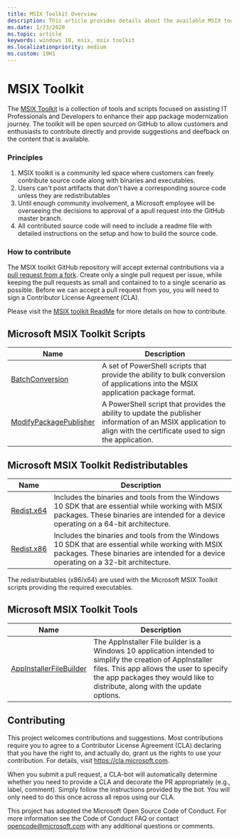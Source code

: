 ```yaml
---
title: MSIX Toolkit Overview
description: This article provides details about the available MSIX toolkit.
ms.date: 1/23/2020
ms.topic: article
keywords: windows 10, msix, msix toolkit
ms.localizationpriority: medium
ms.custom: 19H1
---
```


# MSIX Toolkit
The [MSIX Toolkit](http://aka.ms/msixtoolkit) is a collection of tools and scripts focused on assisting IT Professionals and Developers to enhance their app package modernization journey. The toolkit will be open sourced on GitHub to allow customers and enthusiasts to contribute directly and provide suggestions and deefback on the content that is available.

### Principles
1. MSIX toolkit is a community led space where customers can freely contribute source code along with binaries and executables.
2. Users can't post artifacts that don't have a corresponding source code unless they are redistributables
3. Until enough community involvement, a Microsoft employee will be overseeing the decisions to approval of a apull request into the GitHub master branch.
4. All contributed source code will need to include a readme file with detailed instructions on the setup and how to build the source code.

### How to contribute
The MSIX toolkit GitHub repository will accept external contributions via a [pull request from a fork](https://help.github.com/en/articles/creating-a-pull-request-from-a-fork). Create only a single pull request per issue, while keeping the pull requests as small and contained to to a single scenario as possible. Before we can accept a pull request from you, you will need to sign a Contributor License Agreement (CLA).

Please visit the [MSIX toolkit ReadMe](https://github.com/microsoft/MSIX-Toolkit/blob/master/README.md) for more details on how to contribute. 

## Microsoft MSIX Toolkit Scripts
| Name | Description |
|------|-------------|
| [BatchConversion](./msix-toolkit-msixbatchconversion.md) | A set of PowerShell scripts that provide the ability to bulk conversion of applications into the MSIX application package format. |
| [ModifyPackagePublisher](./msix-toolkit-modifypackagepublisher.md) | A PowerShell script that provides the ability to update the publisher information of an MSIX application to align with the certificate used to sign the application. |


## Microsoft MSIX Toolkit Redistributables
| Name | Description|
|------|------------|
| [Redist.x64](https://github.com/microsoft/MSIX-Toolkit/tree/master/Redist.x64) | Includes the binaries and tools from the Windows 10 SDK that are essential while working with MSIX packages. These binaries are intended for a device operating on a 64-bit architecture. |
| [Redist.x86](https://github.com/microsoft/MSIX-Toolkit/tree/master/Redist.x86) | Includes the binaries and tools from the Windows 10 SDK that are essential while working with MSIX packages. These binaries are intended for a device operating on a 32-bit architecture. |

The redistributables (x86/x64) are used with the Microsoft MSIX Toolkit scripts providing the required executables.

## Microsoft MSIX Toolkit Tools
| Name | Description|
|------|------------|
| [AppInstallerFileBuilder](./msix-toolkit-appinstallerfilebuilder.md) | The AppInstaller File builder is a Windows 10 application intended to simplify the creation of AppInstaller files. This app allows the user to specify the app packages they would like to distribute, along with the update options. |

## Contributing
This project welcomes contributions and suggestions. Most contributions require you to agree to a Contributor License Agreement (CLA) declaring that you have the right to, and actually do, grant us the rights to use your contribution. For details, visit https://cla.microsoft.com.

When you submit a pull request, a CLA-bot will automatically determine whether you need to provide a CLA and decorate the PR appropriately (e.g., label, comment). Simply follow the instructions provided by the bot. You will only need to do this once across all repos using our CLA.

This project has adopted the Microsoft Open Source Code of Conduct. For more information see the Code of Conduct FAQ or contact opencode@microsoft.com with any additional questions or comments.
